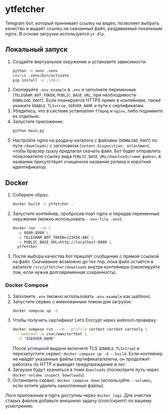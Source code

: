 # ytfetcher

Telegram бот, который принимает ссылку на видео, позволяет выбрать качество и выдаёт ссылку на скачанный файл, раздаваемый локальным nginx. В основе загрузки используется `yt-dlp`.

## Локальный запуск
1. Создайте виртуальное окружение и установите зависимости:
   ```bash
   python -m venv .venv
   source .venv/bin/activate
   pip install -e .[dev]
   ```
2. Скопируйте `.env.example` в `.env` и заполните переменные (`TELEGRAM_BOT_TOKEN`, `PUBLIC_BASE_URL`, при необходимости `DOWNLOAD_ROOT`). Если планируется HTTPS прямо в контейнере, также укажите `ENABLE_TLS=true`, `SERVER_NAME` и пути к сертификатам.
3. Убедитесь, что в системе установлен `ffmpeg` и `nginx`, либо поднимите их отдельно.
4. Запустите приложение:
   ```bash
   python main.py
   ```
5. Настройте nginx на раздачу каталога с файлами (`DOWNLOAD_ROOT`) по пути `/downloads/` с заголовком `Content-Disposition: attachment`, чтобы браузер сразу предлагал скачать файл. Бот будет отправлять пользователю ссылку вида `PUBLIC_BASE_URL/downloads/<имя_файла>`, в названии присутствует очищенное название ролика и короткий идентификатор.

## Docker
1. Соберите образ:
   ```bash
   docker build -t ytfetcher .
   ```
2. Запустите контейнер, пробросив порт nginx и передав переменные окружения (можно использовать `--env-file .env`):
   ```bash
   docker run --rm \
     -p 8080:8080 \
     -e TELEGRAM_BOT_TOKEN=123456:ABC \
     -e PUBLIC_BASE_URL=http://localhost:8080 \
     ytfetcher
   ```
3. После выбора качества бот пришлёт сообщение с прямой ссылкой на файл. Скачивание возможно до тех пор, пока файл остаётся в каталоге `/srv/ytfetcher/downloads` внутри контейнера (смонтируйте том, если нужна долговременная сохранность).

### Docker Compose
1. Заполните `.env` (можно использовать `.env.example` как шаблон).
2. Запустите сервис с именованным томом для загрузок:
   ```bash
   docker compose up -d
   ```
3. Чтобы получить сертификат Let’s Encrypt через webroot-проверку:
   ```bash
   docker compose run --rm --profile certbot certbot certonly \
     --webroot -w /var/www/certbot \
     -d "$SERVER_NAME"
   ```
   После успешной выдачи включите TLS (`ENABLE_TLS=true`) и перезапустите сервис: `docker compose up -d --build`. Если контейнер не найдёт указанные файлы сертификата/ключа, он продолжит работать по HTTP и выведет предупреждение в лог.
4. Загрузки будут храниться в томе `downloads` (посмотрите путь через `docker volume inspect downloads`).
5. Остановить сервис: `docker compose down` (используйте `--volumes`, если хотите удалить накопленные файлы).

Логи приложения и nginx доступны через `docker logs`. Для очистки старых файлов добавьте внешнюю задачу (cron/скрипт) по вашему усмотрению.

